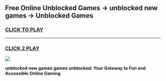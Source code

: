 
## Free Online Unblocked Games → unblocked new games → Unblocked Games
<h3>
<a href="https://premium.freeplayer.one?title=unblocked_new_games&ref=21F">CLICK TO PLAY</a></h3>
<hr>

<h3>
<a href="https://premium.freeplayer.one?title=unblocked_new_games&ref=21F">CLICK 2 PLAY</a>
  
</h3>

<a href="https://premium.freeplayer.one?title=unblocked_new_games&ref=21F/"><img src="https://clearcache.store/games.png"></a>


**unblocked new games games unblocked: Your Gateway to Fun and Accessible Online Gaming**
